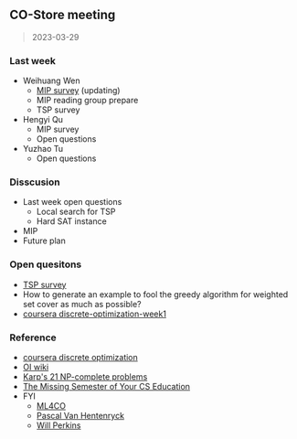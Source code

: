 ## CO-Store meeting

> 2023-03-29

### Last week

- Weihuang Wen
  - [MIP survey](https://gist.github.com/BertrandWen/2ec349cd10a1d0b0356e0b413627d754) (updating)
  - MIP reading group prepare
  - TSP survey
- Hengyi Qu
  - MIP survey
  - Open questions
- Yuzhao Tu
  - Open questions

### Disscusion

- Last week open questions
  - Local search for TSP
  - Hard SAT instance
- MIP
- Future plan

### Open quesitons

- [TSP survey](https://github.com/LOGO-CUHKSZ/WHY/blob/main/2023-03-29/TSP.ipynb)
- How to generate an example to fool the greedy algorithm for weighted set cover as much as possible?
- [coursera discrete-optimization-week1](https://www.coursera.org/learn/discrete-optimization)
  
### Reference

- [coursera discrete optimization](https://www.coursera.org/learn/discrete-optimization)
- [OI wiki](https://oi-wiki.org/)
- [Karp's 21 NP-complete problems](https://en.wikipedia.org/wiki/Karp%27s_21_NP-complete_problems)
- [The Missing Semester of Your CS Education](https://missing.csail.mit.edu/)
- FYI
  - [ML4CO](https://github.com/Thinklab-SJTU/awesome-ml4co)
  - [Pascal Van Hentenryck](https://sites.gatech.edu/pascal-van-hentenryck/)
  - [Will Perkins](http://willperkins.org/)
